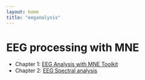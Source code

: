 ```yaml
---
layout: home
title: "eeganalysis"
---
```


# EEG processing with MNE

- Chapter 1: [EEG Analysis with MNE Toolkit](EEGAnalysis/eegmne.html)
- Chapter 2: [EEG Spectral analysis](EEGAnalysis/spectralanalysis.html)
